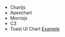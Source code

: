 






- Chartjs
- Apexchart
- Morrisjs
- C3
- Toast UI Chart [Example](http://nhn.github.io/tui.chart/latest/tutorial-example01-01-area-chart-basic)
